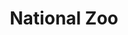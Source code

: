 ---
layout: gallery
title: National Zoo
tags: photography
location: location
featuredImage: 20210815-IF8A5152.jpg
featuredImageCaption: Caption
---